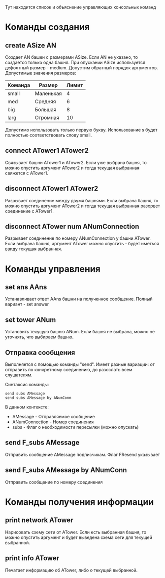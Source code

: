 Тут находится список и объяснение управляющих консольных команд

# Команды создания

## create ASize AN

Создает AN башен с размерами ASize. Если AN не указано, то создается
только одна башня. При опускании ASize используется дефолтный размер -
medium. Допустим обратный порядок аргументов. Допустимые значения 
размеров:

Команда|  Размер  | Лимит
-------|----------|------
 small | Маленькая|  4
  med  | Средняя  |  6
  big  | Большая  |  8
 larg  | Огромная |  10

Допустимо использовать только первую букву. Использование s будет
полностью соответствовать слову small.

## connect ATower1 ATower2

Связывает башни ATower1 и ATower2. Если уже выбрана башня, то можно
опустить аргумент ATower2 и тогда текущая выбранная свяжется с ATower1.

## disconnect ATower1 ATower2

Разрывает соединение между двумя башнями. Если выбрана башня, то можно
опустить аргумент ATower2 и тогда текущая выбранная разорвет соединение
с ATower1.

## disconnect ATower num ANumConnection

Разрывает соединение по номеру ANumConnection у башни ATower. Если
выбрана башня, аргумент ATower можно опустить - будет иметься ввиду
текущая выбранная.

# Команды управления

## set ans AAns 

Устанавливает ответ AAns башни на полученное сообщение. Полный
вариант - set answer

## set tower ANum

Установить текущую башню ANum. Если башня не выбрана, можно не
уточнять, что выбираем башню.

## Отправка сообщения

Выполняется с помощью команды "send". Имеет разные вариации: от отправить по конкретному соединению, до разослать всем слушателям.

Синтаксис команды:

```
send subs AMessage
send subs AMessage by ANumConn
```

В данном контексте:

- AMessage - Отправляемое сообщение
- ANumConnection - Номер соединения
- subs - Флаг о необходимости пересылки (можно опускать)

## send F_subs AMessage

Отправить сообщение AMessage подписчикам. Флаг FResend указывает

## send F_subs AMessage by ANumConn

Отправить сообщение по номеру соединения

# Команды получения информации

## print network ATower

Нарисовать схему сети от ATower. Если есть выбранная башня, то можно
опустить аргумент и будет выведена схема сети для текущей выбранной.

## print info ATower

Печатает информацию об ATower, либо о текущей выбранной.

